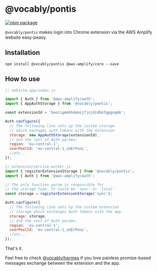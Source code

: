 # @vocably/pontis

[![npm package](https://img.shields.io/npm/v/@vocably/pontis.svg)](https://www.npmjs.com/package/@vocably/pontis)

`@vocably/pontis` makes login into Chrome extension via the AWS Amplify website easy-peasy.

## Installation

`npm install @vocably/pontis @aws-amplify/core --save`

## How to use

```js
// website-app/index.js

import { Auth } from '@aws-amplify/auth';
import { AppAuthStorage } from '@vocably/pontis';

const extensionId = 'baocigmmhhdemijfjnjdidbkfgpgogmb';

Auth.configure({
  // The following line sets up the custom storage
  // which exchages auth tokens with the extension
  storage: new AppAuthStorage(extensionId),
  // and the rest of Auth params:
  region: 'eu-central-1',
  userPoolId: 'eu-central-1_uSErPooL',
  //etc...
});
```

```js
// extension/service-worker.js
import { registerExtensionStorage } from '@vocably/pontis';
import { Auth } from '@aws-amplify/auth';

// The only function param is responsible for
// the storage type. It could be 'sync' or 'local'
const storage = registerExtensionStorage('sync');

Auth.configure({
  // The following line sets up the custom extension
  // storage which exchanges Auth tokens with the app
  storage: storage,
  // and the rest of Auth params:
  region: 'eu-central-1',
  userPoolId: 'eu-central-1_uSErPooL',
  //etc...
});
```

That's it.

Feel free to check [@vocably/hermes](https://github.com/vocably/hermes) if you love painless promise-based messages exchange between the extension and the app.
